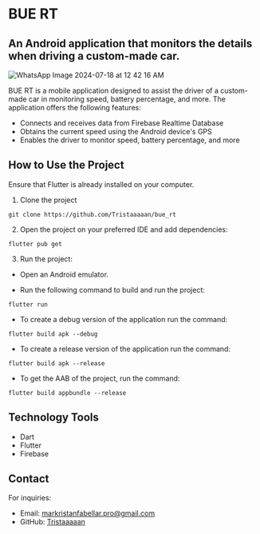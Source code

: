 # BUE RT

## An Android application that monitors the details when driving a custom-made car.

![WhatsApp Image 2024-07-18 at 12 42 16 AM](https://github.com/user-attachments/assets/f39b3d68-1a9f-4fbe-b2f4-ab4ea303af9a)

BUE RT is a mobile application designed to assist the driver of a custom-made car in monitoring speed, battery percentage, and more. The application offers the following features:

* Connects and receives data from Firebase Realtime Database
* Obtains the current speed using the Android device's GPS
* Enables the driver to monitor speed, battery percentage, and more
  
## How to Use the Project

Ensure that Flutter is already installed on your computer.

1. Clone the project
```
git clone https://github.com/Tristaaaaan/bue_rt
```

2. Open the project on your preferred IDE and add dependencies:

```
flutter pub get
```

3. Run the project:

* Open an Android emulator.
  
* Run the following command to build and run the project:
```
flutter run
```

* To create a debug version of the application run the command:
```
flutter build apk --debug 
```

* To create a release version of the application run the command:
```
flutter build apk --release 
```

* To get the AAB of the project, run the command:
```
flutter build appbundle --release
```

## Technology Tools

* Dart
* Flutter
* Firebase

## Contact

For inquiries:

* Email: markristanfabellar.pro@gmail.com
* GitHub: [Tristaaaaan](https://github.com/Tristaaaaan)
